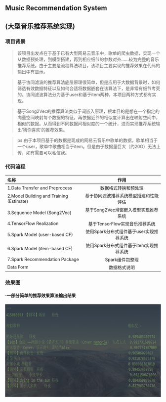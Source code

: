 ## Music Recommendation System 
## (大型音乐推荐系统实现)

### 项目背景
>  该项目出发点在于基于已有大型网易云音乐中，歌单的爬虫数据，实现一个从数据预处理，到模型搭建，再到相应细节的参数对齐……较为完整的音乐推荐系统。由于主要是流程算法项目，该项目主要实现的推荐效果在代码的输出中有显示。

> 基于协同滤波的推荐算法底层原理很简单，但是应用于大数据背景时，如何筛选有效数据特征以及如何合适将数据嵌套在该算法下，是非常有细节考究的。协同滤波算法分为基于user和基于item两种，本项目两种方式都有实现。

> 基于Song2Vec的推荐算法类似于词嵌入原理，根本目的是想在一个指定的向量空间映射每个数据的特征，再依据近邻的相似度计算出在映射空间中，相似的数据。从而得到不同数据间相似度的一个统计，进而实现推荐系统输出‘猜你喜欢’的推荐效果。

> ps.由于本项目基于的数据是现成的网易云音乐中歌单的数据，歌单相当于一个user，歌单中歌曲相当于item。但是由于数据量巨大（约20G）无法上传，如有需要可以私信我。
  
### 代码流程
|名称|作用|
|:-------------|:-------------:|
|1.Data Transfer and Preprocess|数据格式转换和预处理|
|2.Model Building and Training (Estimate)|基于协同滤波推荐系统模型搭建和性能评估|
|3.Sequence Model (Song2Vec)|基于Song2Vec滑窗嵌入模型实现推荐系统|
|4.TensorFlow Realization|基于TensorFlow实现音乐推荐系统|
|5.Spark Model (user-based CF)|使用Spark分布式组件基于user实现推荐系统|
|6.Spark Model (item-based CF)|使用Spark分布式组件基于item实现推荐系统|
|7.Spark Recommendation Package|Spark组件包整理|
|Data Form|数据格式说明|

### 效果图
#### ·一部分简单的推荐效果算法输出结果
<img width="600" height="300" src="./images/result.png"/>


